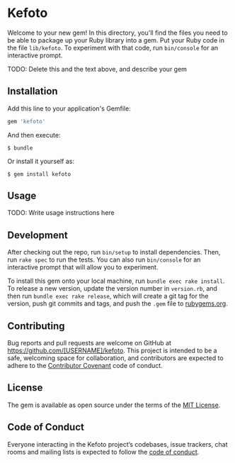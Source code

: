 # Kefoto

Welcome to your new gem! In this directory, you'll find the files you need to be able to package up your Ruby library into a gem. Put your Ruby code in the file `lib/kefoto`. To experiment with that code, run `bin/console` for an interactive prompt.

TODO: Delete this and the text above, and describe your gem

## Installation

Add this line to your application's Gemfile:

```ruby
gem 'kefoto'
```

And then execute:

    $ bundle

Or install it yourself as:

    $ gem install kefoto

## Usage

TODO: Write usage instructions here

## Development

After checking out the repo, run `bin/setup` to install dependencies. Then, run `rake spec` to run the tests. You can also run `bin/console` for an interactive prompt that will allow you to experiment.

To install this gem onto your local machine, run `bundle exec rake install`. To release a new version, update the version number in `version.rb`, and then run `bundle exec rake release`, which will create a git tag for the version, push git commits and tags, and push the `.gem` file to [rubygems.org](https://rubygems.org).

## Contributing

Bug reports and pull requests are welcome on GitHub at https://github.com/[USERNAME]/kefoto. This project is intended to be a safe, welcoming space for collaboration, and contributors are expected to adhere to the [Contributor Covenant](http://contributor-covenant.org) code of conduct.

## License

The gem is available as open source under the terms of the [MIT License](https://opensource.org/licenses/MIT).

## Code of Conduct

Everyone interacting in the Kefoto project’s codebases, issue trackers, chat rooms and mailing lists is expected to follow the [code of conduct](https://github.com/[USERNAME]/kefoto/blob/master/CODE_OF_CONDUCT.md).
